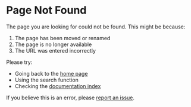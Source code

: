 # Page Not Found

The page you are looking for could not be found. This might be because:

1. The page has been moved or renamed
2. The page is no longer available
3. The URL was entered incorrectly

Please try:
- Going back to the [home page](../index.md)
- Using the search function
- Checking the [documentation index](../index.md)

If you believe this is an error, please [report an issue](https://github.com/kubernetes-sigs/kubebuilder/issues).